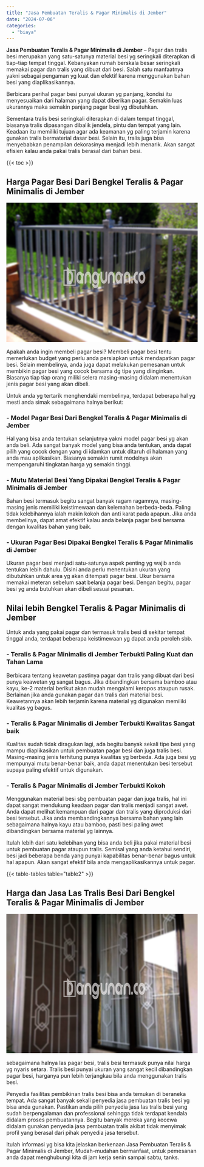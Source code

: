 ```yaml
---
title: "Jasa Pembuatan Teralis & Pagar Minimalis di Jember"
date: "2024-07-06"
categories: 
  - "biaya"
---
```


**Jasa Pembuatan Teralis & Pagar Minimalis di Jember** – Pagar dan tralis besi merupakan yang satu-satunya material besi yg seringkali diterapkan di tiap-tiap tempat tinggal. Kebanyakan rumah berskala besar seringkali memakai pagar dan tralis yang dibuat dari besi. Salah satu manfaatnya yakni sebagai pengaman yg kuat dan efektif karena menggunakan bahan besi yang diaplikasikannya.

Berbicara perihal pagar besi punyai ukuran yg panjang, kondisi itu menyesuaikan dari halaman yang dapat diberikan pagar. Semakin luas ukurannya maka semakin panjang pagar besi yg dibutuhkan.

Sementara tralis besi seringkali diterapkan di dalam tempat tinggal, biasanya tralis dipasangan dibalik jendela, pintu dan tempat yang lain. Keadaan itu memiliki tujuan agar ada keamanan yg paling terjamin karena gunakan tralis bermaterial dasar besi. Selain itu, tralis juga bisa menyebabkan penampilan dekorasinya menjadi lebih menarik. Akan sangat efisien kalau anda pakai tralis berasal dari bahan besi.

{{< toc >}}

## Harga Pagar Besi Dari Bengkel Teralis & Pagar Minimalis di Jember

![Jasa Pembuatan Teralis & Pagar Minimalis di Jember](/images/pagar-minimalis-murah-66.png)

Apakah anda ingin membeli pagar besi? Membeli pagar besi tentu memerlukan budget yang perlu anda persiapkan untuk mendapatkan pagar besi. Selain membelinya, anda juga dapat melakukan pemesanan untuk membikin pagar besi yang cocok bersama dg tipe yang diinginkan. Biasanya tiap tiap orang miliki selera masing-masing didalam menentukan jenis pagar besi yang akan dibeli.

Untuk anda yg tertarik menghendaki membelinya, terdapat beberapa hal yg mesti anda simak sebagaimana halnya berikut:
### \- Model Pagar Besi Dari Bengkel Teralis & Pagar Minimalis di Jember

Hal yang bisa anda tentukan selanjutnya yakni model pagar besi yg akan anda beli. Ada sangat banyak model yang bisa anda tentukan, anda dapat pilih yang cocok dengan yang di idamkan untuk ditaruh di halaman yang anda mau aplikasikan. Biasanya semakin rumit modelnya akan mempengaruhi tingkatan harga yg semakin tinggi.

### \- Mutu Material Besi Yang Dipakai Bengkel Teralis & Pagar Minimalis di Jember

Bahan besi termasuk begitu sangat banyak ragam ragamnya, masing-masing jenis memiliki keistimewaan dan kelemahan berbeda-beda. Paling tidak kelebihannya ialah makin kokoh dan anti karat pada apapun. Jika anda membelinya, dapat amat efektif kalau anda belanja pagar besi bersama dengan kwalitas bahan yang baik.

### \- Ukuran Pagar Besi Dipakai Bengkel Teralis & Pagar Minimalis di Jember

Ukuran pagar besi menjadi satu-satunya aspek penting yg wajib anda tentukan lebih dahulu. Disini anda perlu menentukan ukuran yang dibutuhkan untuk area yg akan ditempati pagar besi. Ukur bersama memakai meteran sebelum saat belanja pagar besi. Dengan begitu, pagar besi yg anda butuhkan akan dibeli sesuai pesanan.

## Nilai lebih Bengkel Teralis & Pagar Minimalis di Jember

Untuk anda yang pakai pagar dan termasuk tralis besi di sekitar tempat tinggal anda, terdapat beberapa keistimewaan yg dapat anda peroleh sbb.

### \- Teralis & Pagar Minimalis di Jember Terbukti Paling Kuat dan Tahan Lama

Berbicara tentang keawetan pastinya pagar dan tralis yang dibuat dari besi punya keawetan yg sangat bagus. Jika dibandingkan bersama bamboo atau kayu, ke-2 material berikut akan mudah mengalami keropos ataupun rusak. Berlainan jika anda gunakan pagar dan tralis dari material besi. Keawetannya akan lebih terjamin karena material yg digunakan memiliki kualitas yg bagus.

### \- Teralis & Pagar Minimalis di Jember Terbukti Kwalitas Sangat baik

Kualitas sudah tidak diragukan lagi, ada begitu banyak sekali tipe besi yang mampu diaplikasikan untuk pembuatan pagar besi dan juga tralis besi. Masing-masing jenis terhitung punya kwalitas yg berbeda. Ada juga besi yg mempunyai mutu benar-benar baik, anda dapat menentukan besi tersebut supaya paling efektif untuk digunakan.

### \- Teralis & Pagar Minimalis di Jember Terbukti Kokoh

Menggunakan material besi sbg pembuatan pagar dan juga tralis, hal ini dapat sangat mendukung keadaan pagar dan tralis menjadi sangat awet. Anda dapat melihat kemampuan dari pagar dan tralis yang diproduksi dari besi tersebut. Jika anda membandingkannya bersama bahan yang lain sebagaimana halnya kayu atau bamboo, pasti besi paling awet dibandingkan bersama material yg lainnya.

Itulah lebih dari satu kelebihan yang bisa anda beli jika pakai material besi untuk pembuatan pagar ataupun tralis. Semisal yang anda ketahui sendiri, besi jadi beberapa benda yang punyai kapabilitas benar-benar bagus untuk hal apapun. Akan sangat efektif bila anda mengaplikasikannya untuk pagar.

{{< table-tables table="table2" >}}

## Harga dan Jasa Las Tralis Besi Dari Bengkel Teralis & Pagar Minimalis di Jember

![Jasa Pembuatan Teralis & Pagar Minimalis di Jember](/images/teralis-minimalis-murah-25.png)

sebagaimana halnya las pagar besi, tralis besi termasuk punya nilai harga yg nyaris setara. Tralis besi punyai ukuran yang sangat kecil dibandingkan pagar besi, harganya pun lebih terjangkau bila anda menggunakan tralis besi.

Penyedia fasilitas pembikinan tralis besi bisa anda temukan di beraneka tempat. Ada sangat banyak sekali penyedia jasa pembuatan tralis besi yg bisa anda gunakan. Pastikan anda pilih penyedia jasa las tralis besi yang sudah berpengalaman dan professional sehingga tidak terdapat kendala didalam proses pembuatannya. Begitu banyak mereka yang kecewa didalam gunakan penyedia jasa pembuatan tralis akibat tidak menyimak profil yang berasal dari pihak penyedia jasa tersebut.

Itulah informasi yg bisa kita jelaskan berkenaan Jasa Pembuatan Teralis & Pagar Minimalis di Jember, Mudah-mudahan bermanfaat, untuk pemesanan anda dapat menghubungi kita di jam kerja senin sampai sabtu, tanks.
